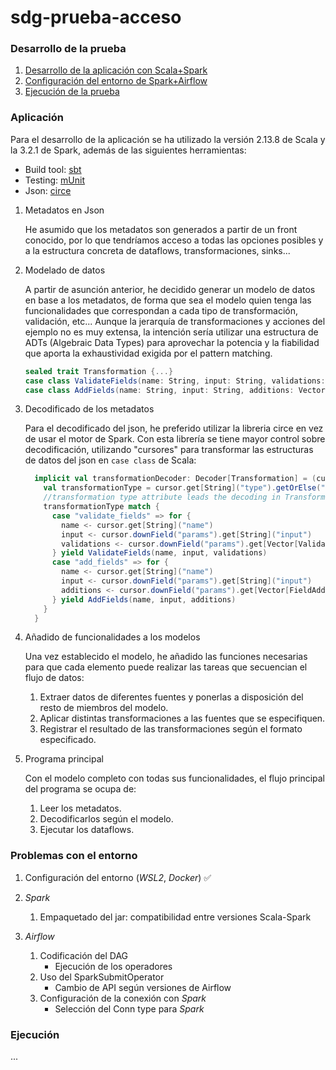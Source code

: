 # sdg-prueba-acceso

### Desarrollo de la prueba

1. [Desarrollo de la aplicación con Scala+Spark](#Aplicación)
2. [Configuración del entorno de Spark+Airflow](#Entorno)
3. [Ejecución de la prueba](#Ejecución)

### Aplicación

Para el desarrollo de la aplicación se ha utilizado la versión 2.13.8 de Scala y la 3.2.1 de Spark, además de las siguientes herramientas:
+ Build tool: [sbt](https://www.scala-sbt.org/)
+ Testing: [mUnit](https://scalameta.org/munit/)
+ Json: [circe](https://circe.github.io/circe/)

1. Metadatos en Json

    He asumido que los metadatos son generados a partir de un front conocido, por lo que tendríamos acceso a todas las opciones posibles y a la estructura
    concreta de dataflows, transformaciones, sinks... 
2. Modelado de datos

    A partir de asunción anterior, he decidido generar un modelo de datos en base a los metadatos, de forma que sea el modelo quien tenga las funcionalidades 
    que correspondan a cada tipo de transformación, validación, etc... Aunque la jerarquía de transformaciones y acciones del ejemplo no es muy extensa,
    la intención sería utilizar una estructura de ADTs (Algebraic Data Types) para aprovechar la potencia y la fiabilidad que aporta la exhaustividad exigida 
    por el pattern matching.
    ```scala
    sealed trait Transformation {...}
    case class ValidateFields(name: String, input: String, validations: Vector[Validation]) extends Transformation {...}
    case class AddFields(name: String, input: String, additions: Vector[FieldAddition]) extends Transformation {...}
    ```
3. Decodificado de los metadatos

    Para el decodificado del json, he preferido utilizar la libreria circe en vez de usar el motor de Spark. Con esta librería se tiene mayor control sobre
    decodificación, utilizando "cursores" para transformar las estructuras de datos del json en `case class` de Scala:
    ```scala
      implicit val transformationDecoder: Decoder[Transformation] = (cursor: ACursor) => {
        val transformationType = cursor.get[String]("type").getOrElse("")
        //transformation type attribute leads the decoding in Transformation
        transformationType match {
          case "validate_fields" => for {
            name <- cursor.get[String]("name")
            input <- cursor.downField("params").get[String]("input")
            validations <- cursor.downField("params").get[Vector[Validation]]("validations")
          } yield ValidateFields(name, input, validations)
          case "add_fields" => for {
            name <- cursor.get[String]("name")
            input <- cursor.downField("params").get[String]("input")
            additions <- cursor.downField("params").get[Vector[FieldAddition]]("addFields")
          } yield AddFields(name, input, additions)
        }
      }
    ```
4. Añadido de funcionalidades a los modelos

    Una vez establecido el modelo, he añadido las funciones necesarias para que cada elemento puede realizar las tareas que secuencian el flujo de datos:
    1. Extraer datos de diferentes fuentes y ponerlas a disposición del resto de miembros del modelo.
    2. Aplicar distintas transformaciones a las fuentes que se especifiquen.
    3. Registrar el resultado de las transformaciones según el formato especificado. 

5. Programa principal
    
    Con el modelo completo con todas sus funcionalidades, el flujo principal del programa se ocupa de:
     1. Leer los metadatos.
     2. Decodificarlos según el modelo.
     3. Ejecutar los dataflows.  


### Problemas con el entorno

1. Configuración del entorno (_WSL2_, _Docker_) ✅

2. _Spark_ 
    
    1. Empaquetado del jar: compatibilidad entre versiones Scala-Spark

3. _Airflow_
    
    1. Codificación del DAG
        + Ejecución de los operadores
    2. Uso del SparkSubmitOperator
       + Cambio de API según versiones de Airflow 
    3. Configuración de la conexión con _Spark_ 
       + Selección del Conn type para _Spark_ 

### Ejecución

...